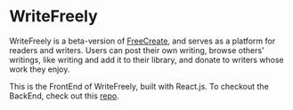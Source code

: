 # WriteFreely

WriteFreely is a beta-version of <a href="https://github.com/Matt-Eva/FreeCreate">FreeCreate</a>, and serves as a platform for readers and writers. Users can post their own writing, browse others' writings, like writing and add it to their library, and donate to writers whose work they enjoy.

This is the FrontEnd of WriteFreely, built with React.js. To checkout the BackEnd, check out this <a href="https://github.com/Matt-Eva/phase-3-sinatra-react-project" target="_blank">repo</a>.
